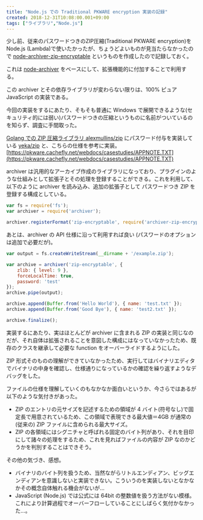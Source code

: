 ```yaml
---
title: "Node.js での Traditional PKWARE encryption 実装の記録"
created: 2018-12-31T10:08:00.001+09:00
tags: ["ライブラリ","Node.js"]
---
```

少し前、従来のパスワードつきのZIP圧縮(Traditional PKWARE encryption)をNode.js (Lambda)で使いたかったが、ちょうどよいものが見当たらなかったので [node-archiver-zip-encryptable](https://github.com/ksoichiro/node-archiver-zip-encryptable) というものを作成したので記録しておく。

これは [node-archiver](https://github.com/archiverjs/node-archiver) をベースにして、拡張機能的に付加することで利用する。

この archiver とその依存ライブラリが変わらない限りは、100% ピュア JavaScript の実装である。

今回の実装をするにあたり、そもそも普通に Windows で展開できるような(セキュリティ的には弱い)パスワードつきの圧縮というものに名前がついているのを知らず、調査に手間取った。

[Golang での ZIP 圧縮ライブラリ alexmullins/zip](https://github.com/alexmullins/zip) にパスワード付与を実装している [yeka/zip](https://github.com/yeka/zip) と、こちらの仕様を参考に実装。
[https://pkware.cachefly.net/webdocs/casestudies/APPNOTE.TXT](https://pkware.cachefly.net/webdocs/casestudies/APPNOTE.TXT)
<!--more-->
archiver は汎用的なアーカイブ作成のライブラリになっており、プラグインのような仕組みとして拡張子とその処理を登録することができる。これを利用して、以下のように archiver を読み込み、追加の拡張子として パスワードつき ZIP を登録する構成としている。

```js
var fs = require('fs');
var archiver = require('archiver');

archiver.registerFormat('zip-encryptable', require('archiver-zip-encryptable'));
```

あとは、archiver の API 仕様に沿って利用すれば良い (パスワードのオプションは追加で必要だが)。

```js
var output = fs.createWriteStream(__dirname + '/example.zip');

var archive = archiver('zip-encryptable', {
    zlib: { level: 9 },
    forceLocalTime: true,
    password: 'test'
});
archive.pipe(output);

archive.append(Buffer.from('Hello World'), { name: 'test.txt' });
archive.append(Buffer.from('Good Bye'), { name: 'test2.txt' });

archive.finalize();
```

実装するにあたり、実はほとんどが archiver に含まれる ZIP の実装と同じなのだが、それ自体は拡張されることを意図した構成にはなっていなかったため、既存のクラスを継承して必要な function をオーバーライドするようにした。

ZIP 形式そのものの理解ができていなかったため、実行してはバイナリエディタでバイナリの中身を確認し、仕様通りになっているかの確認を繰り返すようなデバッグをした。

ファイルの仕様を理解していくのもなかなか面白いというか、今さらではあるが以下のような気付きがあった。

- ZIP のエントリの元サイズを記述するための領域が 4 バイト(符号なし)で固定長で用意されているため、この領域で表現できる最大値＝4GB が通常の(従来の) ZIP ファイルに含められる最大サイズ。
- ZIP の各領域にはシグニチャと呼ばれる固定のバイト列があり、それを目印にして諸々の処理をするため、これを見ればファイルの内容が ZIP なのかどうかを判別することはできそう。

その他の気づき、感想。

- バイナリのバイト列を扱うため、当然ながらリトルエンディアン、ビッグエンディアンを意識しないと実装できない。こういうのを実装しないとなかなかその概念自体触れる機会がないが…
- JavaScript (Node.js) では公式には 64bit の整数値を扱う方法がない模様。これにより計算過程でオーバーフローしていることにしばらく気付かなかった…。
